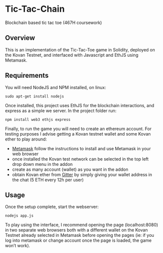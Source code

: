 # Tic-Tac-Chain
Blockchain based tic tac toe (467H coursework)

## Overview
	
This is an implementation of the Tic-Tac-Toe game in Solidity, deployed on the Kovan Testnet, and interfaced with Javascript and EthJS using Metamask.

## Requirements

You will need NodeJS and NPM installed, on linux:

```
sudo apt-get install nodejs
```
Once installed, this project uses EthJS for the blockchain interactions, and express as a simple we server.
In the project folder run:

```
npm install web3 ethjs express
```
Finally, to run the game you will need to create an ethereum account. For testing purposes I advise getting a Kovan testnet wallet and some Kovan ether to play around:

* [Metamask](https://metamask.io/) follow the instructions to install and use Metamask in your web browser 
* once installed the Kovan test network can be selected in the top left drop down menu in the addon
* create as many account (wallet) as you want in the addon
* obtain Kovan ether from [Gitter](https://gitter.im/kovan-testnet/faucet) by simply giving your wallet address in the chat (5 ETH every 12h per user)

## Usage

Once the setup complete, start the webserver:
```		
nodejs app.js
```

To play using the interface, I recommend opening the page (localhost:8080) in two separate web browsers both with a different wallet on the Kovan Testnet already selected in Metamask before opening the pages (ie: if you log into metamask or change account once the page is loaded, the game won’t work).


